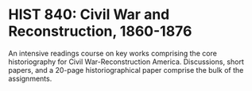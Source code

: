 # HIST 840: Civil War and Reconstruction, 1860-1876

An intensive readings course on key works comprising the core historiography for Civil War-Reconstruction America. Discussions, short papers, and a 20-page historiographical paper comprise the bulk of the assignments.